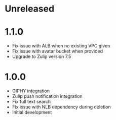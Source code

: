 # Unreleased

# 1.1.0

* Fix issue with ALB when no existing VPC given
* Fix issue with avatar bucket when provided
* Upgrade to Zulip version 7.5

# 1.0.0

* GIPHY integration
* Zulip push notification integration
* Fix full text search
* Fix issue with NLB dependency during deletion
* Initial development
